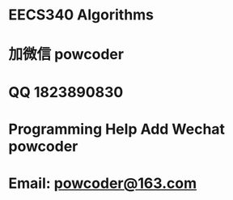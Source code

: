 # EECS340 Algorithms
# 加微信 powcoder

# QQ 1823890830

# Programming Help Add Wechat powcoder

# Email: powcoder@163.com

